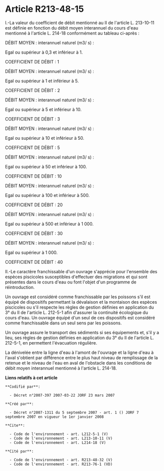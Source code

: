 # Article R213-48-15

I.-La valeur du coefficient de débit mentionné au II de l'article L. 213-10-11 est définie en fonction du débit moyen
interannuel du cours d'eau mentionné à l'article L. 214-18 conformément au tableau ci-après : 

DÉBIT MOYEN : interannuel naturel (m3/ s) : 

Egal ou supérieur à 0,3 et inférieur à 1. 

COEFFICIENT DE DÉBIT : 1 

DÉBIT MOYEN : interannuel naturel (m3/ s) : 

Egal ou supérieur à 1 et inférieur à 5. 

COEFFICIENT DE DÉBIT : 2 

DÉBIT MOYEN : interannuel naturel (m3/ s) : 

Egal ou supérieur à 5 et inférieur à 10. 

COEFFICIENT DE DÉBIT : 3 

DÉBIT MOYEN : interannuel naturel (m3/ s) : 

Egal ou supérieur à 10 et inférieur à 50. 

COEFFICIENT DE DÉBIT : 5 

DÉBIT MOYEN : interannuel naturel (m3/ s) : 

Egal ou supérieur à 50 et inférieur à 100. 

COEFFICIENT DE DÉBIT : 10 

DÉBIT MOYEN : interannuel naturel (m3/ s) : 

Egal ou supérieur à 100 et inférieur à 500. 

COEFFICIENT DE DÉBIT : 20 

DÉBIT MOYEN : interannuel naturel (m3/ s) : 

Egal ou supérieur à 500 et inférieur à 1 000. 

COEFFICIENT DE DÉBIT : 30 

DÉBIT MOYEN : interannuel naturel (m3/ s) : 

Egal ou supérieur à 1 000. 

COEFFICIENT DE DÉBIT : 40 

II.-Le caractère franchissable d'un ouvrage s'apprécie pour l'ensemble des espèces piscicoles susceptibles d'effectuer des
migrations et qui sont présentes dans le cours d'eau ou font l'objet d'un programme de réintroduction. 

Un ouvrage est considéré comme franchissable par les poissons s'il est équipé de dispositifs permettant la dévalaison et la
montaison des espèces piscicoles ou s'il respecte les règles de gestion définies en application du 3° du II de l'article L.
212-5-1 afin d'assurer la continuité écologique du cours d'eau. Un ouvrage équipé d'un seul de ces dispositifs est considéré
comme franchissable dans un seul sens par les poissons. 

Un ouvrage assure le transport des sédiments si ses équipements et, s'il y a lieu, ses règles de gestion définies en
application du 3° du II de l'article L. 212-5-1, en permettent l'évacuation régulière. 

La dénivelée entre la ligne d'eau à l'amont de l'ouvrage et la ligne d'eau à l'aval s'obtient par différence entre le plus
haut niveau de remplissage de la retenue et le niveau de l'eau en aval de l'obstacle dans les conditions de débit moyen
interannuel mentionné à l'article L. 214-18.

**Liens relatifs à cet article**

	**Codifié par**:

	  - Décret n°2007-397 2007-03-22 JORF 23 mars 2007

	**Créé par**:

	  - Décret n°2007-1311 du 5 septembre 2007 - art. 1 () JORF 7 septembre 2007 en vigueur le 1er janvier 2008

	**Cite**:

	  - Code de l'environnement - art. L212-5-1 (V)
	  - Code de l'environnement - art. L213-10-11 (V)
	  - Code de l'environnement - art. L214-18 (V)

	**Cité par**:

	  - Code de l'environnement - art. R213-48-32 (V)
	  - Code de l'environnement - art. R213-76-1 (VD)
